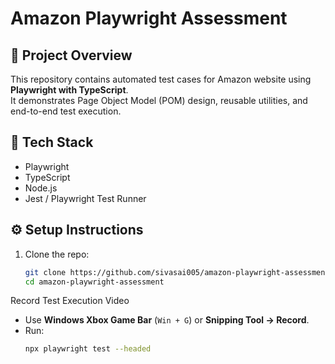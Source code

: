 # Amazon Playwright Assessment

## 📌 Project Overview
This repository contains automated test cases for Amazon website using **Playwright with TypeScript**.  
It demonstrates Page Object Model (POM) design, reusable utilities, and end-to-end test execution.

## 🚀 Tech Stack
- Playwright
- TypeScript
- Node.js
- Jest / Playwright Test Runner

## ⚙️ Setup Instructions
1. Clone the repo:
   ```bash
   git clone https://github.com/sivasai005/amazon-playwright-assessment.git
   cd amazon-playwright-assessment
  Record Test Execution Video
- Use **Windows Xbox Game Bar** (`Win + G`) or **Snipping Tool → Record**.  
- Run:
  ```bash
  npx playwright test --headed
